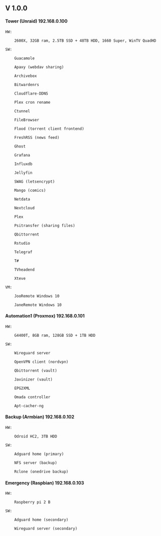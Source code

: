 ## V 1.0.0

#### Tower (Unraid) 192.168.0.100

    HW:
  
        2600X, 32GB ram, 2.5TB SSD + 48TB HDD, 1660 Super, WinTV QuadHD
    
    SW:
  
        Guacamole
    
        Apaxy (webdav sharing)
    
        Archivebox
    
        Bitwardenrs
    
        Cloudflare-DDNS
    
        Plex cron rename
    
        Ctunnel
    
        FileBrowser
    
        Flood (torrent client frontend)
    
        FreshRSS (news feed)
    
        Ghost
    
        Grafana
    
        Influxdb
    
        Jellyfin
    
        SWAG (letsencrypt)
    
        Mango (comics)
    
        Netdata
    
        Nextcloud
    
        Plex
    
        Psitransfer (sharing files)
    
        Qbittorrent 
    
        Rstudio
    
        Telegraf
    
        T#
    
        TVheadend
    
        Xteve
    
    VM:
  
        JooRemote Windows 10
    
        JaneRemote Windows 10

#### Automation1 (Proxmox) 192.168.0.101

    HW:

        G4400T, 8GB ram, 128GB SSD + 1TB HDD
    
    SW:
    
        Wireguard server
        
        OpenVPN client (nordvpn)
        
        Qbittorrent (vault)
        
        Javinizer (vault)
        
        EPG2XML
        
        Omada controller
        
        Apt-cacher-ng

#### Backup (Armbian) 192.168.0.102

    HW:
    
        Odroid HC2, 3TB HDD
    
    SW:
    
        Adguard home (primary)
        
        NFS server (backup)
        
        Rclone (onedrive backup)

#### Emergency (Raspbian) 192.168.0.103

    HW:
    
        Raspberry pi 2 B
        
    SW:
    
        Adguard home (secondary)
        
        Wireguard server (secondary)
